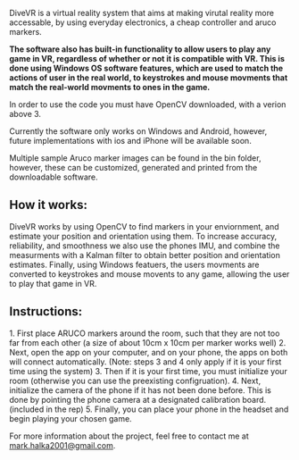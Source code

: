 DiveVR is a virtual reality system that aims at making virutal reality more accessable, by using everyday electronics, a cheap controller and aruco markers.

<b>The software also has built-in functionality to allow users to play any game in VR, regardless of whether or not it is compatible with VR. This is done using Windows OS software features, which are used to match the actions of user in the real world, to keystrokes and mouse movments that match the real-world movments to ones in the game.</b>

In order to use the code you must have OpenCV downloaded, with a verion above 3.

Currently the software only works on Windows and Android, however, future implementations with ios and iPhone will be available soon.

Multiple sample Aruco marker images can be found in the bin folder, however, these can be customized, generated and printed from the downloadable software. 

<h2> How it works: </h2>
DiveVR works by using OpenCV to find markers in your enviornment, and estimate your position and orientation using them. To increase accuracy, reliability, and smoothness
we also use the phones IMU, and combine the measurments with a Kalman filter to obtain better position and orientation estimates. Finally, using Windows featuers,
the users movments are converted to keystrokes and mouse movents to any game, allowing the user to play that game in VR.

<h2> Instructions: </h2>
1. First place ARUCO markers around the room, such that they are not too far from each other (a size of about 10cm x 10cm per marker works well)
2. Next, open the app on your computer, and on your phone, the apps on both will connect automatically.
(Note: steps 3 and 4 only apply if it is your first time using the system)
3. Then if it is your first time, you must initialize your room (otherwise you can use the preexisting configruation). 
4. Next, initialize the camera of the phone if it has not been done before. This is done by pointing the phone camera at a designated calibration board. (included in the rep)
5. Finally, you can place your phone in the headset and begin playing your chosen game.

For more information about the project, feel free to contact me at mark.halka2001@gmail.com. 
